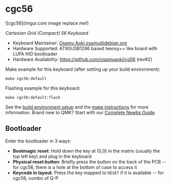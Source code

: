 # cgc56

![cgc56](imgur.com image replace me!)

*Cartesian Grid (Compact) 56 Keyboard*

* Keyboard Maintainer: [Osamu Aoki <osamu@debian.org>](https://github.com/osamuaoki)
* Hardware Supported: AT90USB1286 based teensy++ like board with LUFA HID bootloader
* Hardware Availability: https://github.com/osamuaoki/cg56 (rev#2)

Make example for this keyboard (after setting up your build environment):

    make cgc56:default

Flashing example for this keyboard:

    make cgc56:default:flash

See the [build environment setup](https://docs.qmk.fm/#/getting_started_build_tools) and the [make instructions](https://docs.qmk.fm/#/getting_started_make_guide) for more information. Brand new to QMK? Start with our [Complete Newbs Guide](https://docs.qmk.fm/#/newbs).

## Bootloader

Enter the bootloader in 3 ways:

* **Bootmagic reset**: Hold down the key at (0,0) in the matrix (usually the top left key) and plug in the keyboard
* **Physical reset button**: Briefly press the button on the back of the PCB -- for cgc56, there is a hole at the bottom of case to access it
* **Keycode in layout**: Press the key mapped to `RESET` if it is available -- for cgc56, combo of Q-P
